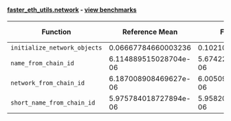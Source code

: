 #### [faster_eth_utils.network](https://github.com/BobTheBuidler/faster-eth-utils/blob/master/faster_eth_utils/network.py) - [view benchmarks](https://github.com/BobTheBuidler/faster-eth-utils/blob/master/benchmarks/test_network_benchmarks.py)

| Function | Reference Mean | Faster Mean | % Change | Speedup (%) | x Faster | Faster |
|----------|---------------|-------------|----------|-------------|----------|--------|
| `initialize_network_objects` | 0.06667784660003236 | 0.10210488339999604 | -53.13% | -34.70% | 0.65x | ❌ |
| `name_from_chain_id` | 6.114889515028704e-06 | 5.6742212419918435e-06 | 7.21% | 7.77% | 1.08x | ✅ |
| `network_from_chain_id` | 6.187008908469627e-06 | 6.005094426017476e-06 | 2.94% | 3.03% | 1.03x | ✅ |
| `short_name_from_chain_id` | 5.975784018727894e-06 | 5.958209931403421e-06 | 0.29% | 0.29% | 1.00x | ✅ |

